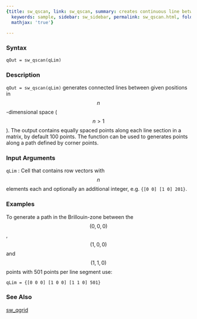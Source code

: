 ```yaml
---
{title: sw_qscan, link: sw_qscan, summary: creates continuous line between coordinates,
  keywords: sample, sidebar: sw_sidebar, permalink: sw_qscan.html, folder: swfiles,
  mathjax: 'true'}

---
```

  
### Syntax
  
`qOut = sw_qscan(qLim)`
  
### Description
  
 `qOut = sw_qscan(qLim)` generates connected lines between given
 positions in $$n$$-dimensional space ($$n>1$$). The output contains equally
 spaced points along each line section in a matrix, by default 100
 points. The function can be used to generates points along a path
 defined by corner points.
 
### Input Arguments
 
`qLim`
: Cell that contains row vectors with $$n$$ elements each and optionally an
  additional integer, e.g. `{[0 0] [1 0] 201}`.
 
### Examples
  
To generate a path in the Brillouin-zone between the $$(0,0,0)$$, $$(1,0,0)$$
and $$(1,1,0)$$ points with 501 points per line segment use:
 
```
qLim = {[0 0 0] [1 0 0] [1 1 0] 501}
```
 
### See Also
 
[sw_qgrid](sw_qgrid.html)
 

